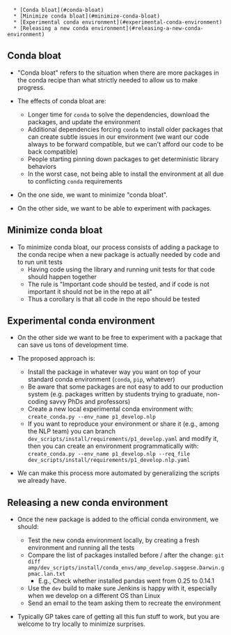 <!--ts-->
      * [Conda bloat](#conda-bloat)
      * [Minimize conda bloat](#minimize-conda-bloat)
      * [Experimental conda environment](#experimental-conda-environment)
      * [Releasing a new conda environment](#releasing-a-new-conda-environment)



<!--te-->

## Conda bloat

-   "Conda bloat" refers to the situation when there are more packages in the
    conda recipe than what strictly needed to allow us to make progress.

-   The effects of conda bloat are:

    -   Longer time for `conda` to solve the dependencies, download the
        packages, and update the environment
    -   Additional dependencies forcing `conda` to install older packages that
        can create subtle issues in our environment (we want our code always to
        be forward compatible, but we can't afford our code to be back
        compatible)
    -   People starting pinning down packages to get deterministic library
        behaviors
    -   In the worst case, not being able to install the environment at all due
        to conflicting `conda` requirements

-   On the one side, we want to minimize "conda bloat".
-   On the other side, we want to be able to experiment with packages.

## Minimize conda bloat

-   To minimize conda bloat, our process consists of adding a package to the
    conda recipe when a new package is actually needed by code and to run unit
    tests
    -   Having code using the library and running unit tests for that code
        should happen together
    -   The rule is "Important code should be tested, and if code is not
        important it should not be in the repo at all"
    -   Thus a corollary is that all code in the repo should be tested

## Experimental conda environment

-   On the other side we want to be free to experiment with a package that can
    save us tons of development time.

-   The proposed approach is:

    -   Install the package in whatever way you want on top of your standard
        conda environment (`conda`, `pip`, whatever)
    -   Be aware that some packages are not easy to add to our production system
        (e.g. packages written by students trying to graduate, non-coding savvy
        PhDs and professors)
    -   Create a new local experimental conda environment with:
        `create_conda.py --env_name p1_develop.nlp`
    -   If you want to reproduce your environment or share it (e.g., among the
        NLP team) you can branch
        `dev_scripts/install/requirements/p1_develop.yaml` and modify it, then
        you can create an environment programmatically with:
        `create_conda.py --env_name p1_develop.nlp --req_file dev_scripts/install/requirements/p1_develop.nlp.yaml`

-   We can make this process more automated by generalizing the scripts we
    already have.

## Releasing a new conda environment

-   Once the new package is added to the official conda environment, we should:

    -   Test the new conda environment locally, by creating a fresh environment
        and running all the tests
    -   Compare the list of packages installed before / after the change:
        `git diff amp/dev_scripts/install/conda_envs/amp_develop.saggese.Darwin.gpmac.lan.txt`
        -   E.g., Check whether installed pandas went from 0.25 to 0.14.1
    -   Use the `dev` build to make sure Jenkins is happy with it, especially
        when we develop on a different OS than Linux
    -   Send an email to the team asking them to recreate the environment

-   Typically GP takes care of getting all this fun stuff to work, but you are
    welcome to try locally to minimize surprises.
